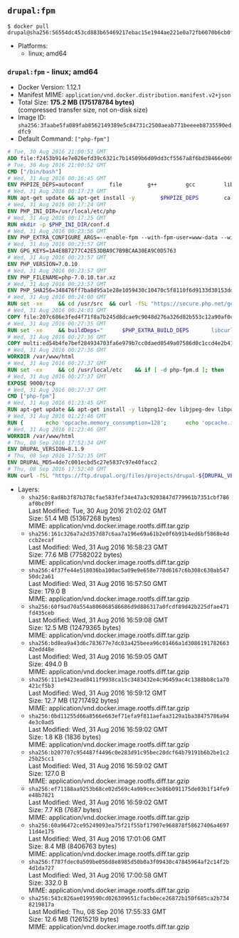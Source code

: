 ## `drupal:fpm`

```console
$ docker pull drupal@sha256:56554dc453cd883b65469217ebac15e1944ae221e0a72fb6070b6cb0f91ad550
```

-	Platforms:
	-	linux; amd64

### `drupal:fpm` - linux; amd64

-	Docker Version: 1.12.1
-	Manifest MIME: `application/vnd.docker.distribution.manifest.v2+json`
-	Total Size: **175.2 MB (175178784 bytes)**  
	(compressed transfer size, not on-disk size)
-	Image ID: `sha256:3faabe5fa089fab8562149389e5c84731c2500aeab771beeeeb8735590eddfc9`
-	Default Command: `["php-fpm"]`

```dockerfile
# Tue, 30 Aug 2016 21:00:51 GMT
ADD file:f2453b914e7e026efd39c6321c7b14509b6d09dd3cf5567a8f6bd38466e06954 in / 
# Tue, 30 Aug 2016 21:00:52 GMT
CMD ["/bin/bash"]
# Wed, 31 Aug 2016 00:16:45 GMT
ENV PHPIZE_DEPS=autoconf 		file 		g++ 		gcc 		libc-dev 		make 		pkg-config 		re2c
# Wed, 31 Aug 2016 00:17:23 GMT
RUN apt-get update && apt-get install -y 		$PHPIZE_DEPS 		ca-certificates 		curl 		libedit2 		libsqlite3-0 		libxml2 		xz-utils 	--no-install-recommends && rm -r /var/lib/apt/lists/*
# Wed, 31 Aug 2016 00:17:24 GMT
ENV PHP_INI_DIR=/usr/local/etc/php
# Wed, 31 Aug 2016 00:17:25 GMT
RUN mkdir -p $PHP_INI_DIR/conf.d
# Wed, 31 Aug 2016 00:23:56 GMT
ENV PHP_EXTRA_CONFIGURE_ARGS=--enable-fpm --with-fpm-user=www-data --with-fpm-group=www-data
# Wed, 31 Aug 2016 00:23:57 GMT
ENV GPG_KEYS=1A4E8B7277C42E53DBA9C7B9BCAA30EA9C0D5763
# Wed, 31 Aug 2016 00:23:57 GMT
ENV PHP_VERSION=7.0.10
# Wed, 31 Aug 2016 00:23:57 GMT
ENV PHP_FILENAME=php-7.0.10.tar.xz
# Wed, 31 Aug 2016 00:23:57 GMT
ENV PHP_SHA256=348476ff7ba8d95a1e28e1059430c10470c5f8110f6d9133d30153dda4cdf56a
# Wed, 31 Aug 2016 00:24:00 GMT
RUN set -xe 	&& cd /usr/src 	&& curl -fSL "https://secure.php.net/get/$PHP_FILENAME/from/this/mirror" -o php.tar.xz 	&& echo "$PHP_SHA256 *php.tar.xz" | sha256sum -c - 	&& curl -fSL "https://secure.php.net/get/$PHP_FILENAME.asc/from/this/mirror" -o php.tar.xz.asc 	&& export GNUPGHOME="$(mktemp -d)" 	&& for key in $GPG_KEYS; do 		gpg --keyserver ha.pool.sks-keyservers.net --recv-keys "$key"; 	done 	&& gpg --batch --verify php.tar.xz.asc php.tar.xz 	&& rm -r "$GNUPGHOME"
# Wed, 31 Aug 2016 00:24:01 GMT
COPY file:207c686e3fed4f71f8a7b245d8dcae9c9048d276a326d82b553c12a90af0c0ca in /usr/local/bin/ 
# Wed, 31 Aug 2016 00:27:35 GMT
RUN set -xe 	&& buildDeps=" 		$PHP_EXTRA_BUILD_DEPS 		libcurl4-openssl-dev 		libedit-dev 		libsqlite3-dev 		libssl-dev 		libxml2-dev 	" 	&& apt-get update && apt-get install -y $buildDeps --no-install-recommends && rm -rf /var/lib/apt/lists/* 		&& docker-php-source extract 	&& cd /usr/src/php 	&& ./configure 		--with-config-file-path="$PHP_INI_DIR" 		--with-config-file-scan-dir="$PHP_INI_DIR/conf.d" 				--disable-cgi 				--enable-ftp 		--enable-mbstring 		--enable-mysqlnd 				--with-curl 		--with-libedit 		--with-openssl 		--with-zlib 				$PHP_EXTRA_CONFIGURE_ARGS 	&& make -j"$(nproc)" 	&& make install 	&& { find /usr/local/bin /usr/local/sbin -type f -executable -exec strip --strip-all '{}' + || true; } 	&& make clean 	&& docker-php-source delete 		&& apt-get purge -y --auto-remove -o APT::AutoRemove::RecommendsImportant=false $buildDeps
# Wed, 31 Aug 2016 00:27:36 GMT
COPY multi:ed54b4fe7bef284934703fa6e979b7cc0daed0549a07586d0c1ccd4e2b41884a in /usr/local/bin/ 
# Wed, 31 Aug 2016 00:27:36 GMT
WORKDIR /var/www/html
# Wed, 31 Aug 2016 00:27:37 GMT
RUN set -ex 	&& cd /usr/local/etc 	&& if [ -d php-fpm.d ]; then 		sed 's!=NONE/!=!g' php-fpm.conf.default | tee php-fpm.conf > /dev/null; 		cp php-fpm.d/www.conf.default php-fpm.d/www.conf; 	else 		mkdir php-fpm.d; 		cp php-fpm.conf.default php-fpm.d/www.conf; 		{ 			echo '[global]'; 			echo 'include=etc/php-fpm.d/*.conf'; 		} | tee php-fpm.conf; 	fi 	&& { 		echo '[global]'; 		echo 'error_log = /proc/self/fd/2'; 		echo; 		echo '[www]'; 		echo '; if we send this to /proc/self/fd/1, it never appears'; 		echo 'access.log = /proc/self/fd/2'; 		echo; 		echo 'clear_env = no'; 		echo; 		echo '; Ensure worker stdout and stderr are sent to the main error log.'; 		echo 'catch_workers_output = yes'; 	} | tee php-fpm.d/docker.conf 	&& { 		echo '[global]'; 		echo 'daemonize = no'; 		echo; 		echo '[www]'; 		echo 'listen = [::]:9000'; 	} | tee php-fpm.d/zz-docker.conf
# Wed, 31 Aug 2016 00:27:37 GMT
EXPOSE 9000/tcp
# Wed, 31 Aug 2016 00:27:37 GMT
CMD ["php-fpm"]
# Wed, 31 Aug 2016 01:23:45 GMT
RUN apt-get update && apt-get install -y libpng12-dev libjpeg-dev libpq-dev 	&& rm -rf /var/lib/apt/lists/* 	&& docker-php-ext-configure gd --with-png-dir=/usr --with-jpeg-dir=/usr 	&& docker-php-ext-install gd mbstring opcache pdo pdo_mysql pdo_pgsql zip
# Wed, 31 Aug 2016 01:23:46 GMT
RUN { 		echo 'opcache.memory_consumption=128'; 		echo 'opcache.interned_strings_buffer=8'; 		echo 'opcache.max_accelerated_files=4000'; 		echo 'opcache.revalidate_freq=60'; 		echo 'opcache.fast_shutdown=1'; 		echo 'opcache.enable_cli=1'; 	} > /usr/local/etc/php/conf.d/opcache-recommended.ini
# Wed, 31 Aug 2016 01:23:46 GMT
WORKDIR /var/www/html
# Thu, 08 Sep 2016 17:52:34 GMT
ENV DRUPAL_VERSION=8.1.9
# Thu, 08 Sep 2016 17:52:35 GMT
ENV DRUPAL_MD5=4de7c001ecbd5c27e5837c97e40facc2
# Thu, 08 Sep 2016 17:52:40 GMT
RUN curl -fSL "https://ftp.drupal.org/files/projects/drupal-${DRUPAL_VERSION}.tar.gz" -o drupal.tar.gz 	&& echo "${DRUPAL_MD5} *drupal.tar.gz" | md5sum -c - 	&& tar -xz --strip-components=1 -f drupal.tar.gz 	&& rm drupal.tar.gz 	&& chown -R www-data:www-data sites modules themes
```

-	Layers:
	-	`sha256:8ad8b3f87b378cfae583fef34e47a3c9203847d779961b7351cbf786af0bc09f`  
		Last Modified: Tue, 30 Aug 2016 21:02:02 GMT  
		Size: 51.4 MB (51367268 bytes)  
		MIME: application/vnd.docker.image.rootfs.diff.tar.gzip
	-	`sha256:161c326a7a2d357d87c6aa7a196e69a61b2e0f6b91b4ed6bf5868e4dccb2ecaf`  
		Last Modified: Wed, 31 Aug 2016 16:58:23 GMT  
		Size: 77.6 MB (77582022 bytes)  
		MIME: application/vnd.docker.image.rootfs.diff.tar.gzip
	-	`sha256:4f37fe44e518036ba100ac5a09e9e658e778d6167c6b308c630ab54750dc2a61`  
		Last Modified: Wed, 31 Aug 2016 16:57:50 GMT  
		Size: 179.0 B  
		MIME: application/vnd.docker.image.rootfs.diff.tar.gzip
	-	`sha256:60f9ad70a554a806068586686d9d886317a0fcdf89d42b225dfae471fd435ceb`  
		Last Modified: Wed, 31 Aug 2016 16:59:08 GMT  
		Size: 12.5 MB (12479365 bytes)  
		MIME: application/vnd.docker.image.rootfs.diff.tar.gzip
	-	`sha256:bd8ea9a43d6c783677e7dc03a425beea96c01466a1d308619178266342edd48e`  
		Last Modified: Wed, 31 Aug 2016 16:59:05 GMT  
		Size: 494.0 B  
		MIME: application/vnd.docker.image.rootfs.diff.tar.gzip
	-	`sha256:111e9423ead8411f9938ca15c3483432e4c96459ac4c1388bb8c1a70421cf5b3`  
		Last Modified: Wed, 31 Aug 2016 16:59:12 GMT  
		Size: 12.7 MB (12717492 bytes)  
		MIME: application/vnd.docker.image.rootfs.diff.tar.gzip
	-	`sha256:0bd11255d66a8566e663ef71efa9f811aefaa3129a1ba38475786a944e3c0ad5`  
		Last Modified: Wed, 31 Aug 2016 16:59:02 GMT  
		Size: 1.8 KB (1836 bytes)  
		MIME: application/vnd.docker.image.rootfs.diff.tar.gzip
	-	`sha256:b207707c954487f4496c0e283d91c95bec20dcf64b79191b6b2be1c225b25cc1`  
		Last Modified: Wed, 31 Aug 2016 16:59:02 GMT  
		Size: 127.0 B  
		MIME: application/vnd.docker.image.rootfs.diff.tar.gzip
	-	`sha256:ef71188aa9253b68ce02d569c4a9b9cec3e86b091175de03b1f14fe9e48b7821`  
		Last Modified: Wed, 31 Aug 2016 16:59:02 GMT  
		Size: 7.7 KB (7687 bytes)  
		MIME: application/vnd.docker.image.rootfs.diff.tar.gzip
	-	`sha256:60a96472ce95249093ea75f21f55bf17907e968878f58627406a469711d4e175`  
		Last Modified: Wed, 31 Aug 2016 17:01:06 GMT  
		Size: 8.4 MB (8406763 bytes)  
		MIME: application/vnd.docker.image.rootfs.diff.tar.gzip
	-	`sha256:f787fdec0a509be056d8e8985d50b0a3f09430c47845964af2c14f2b4d1da727`  
		Last Modified: Wed, 31 Aug 2016 17:00:58 GMT  
		Size: 332.0 B  
		MIME: application/vnd.docker.image.rootfs.diff.tar.gzip
	-	`sha256:543c826ae0199590cd026309651cfacb0ece26872b150f685ca2b7348219817a`  
		Last Modified: Thu, 08 Sep 2016 17:55:33 GMT  
		Size: 12.6 MB (12615219 bytes)  
		MIME: application/vnd.docker.image.rootfs.diff.tar.gzip
